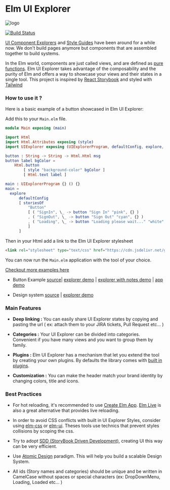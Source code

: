 # Elm UI Explorer


![logo](https://raw.githubusercontent.com/kalutheo/elm-ui-explorer/master/explorer-logo-small.png)

[![Build Status](https://travis-ci.org/kalutheo/elm-ui-explorer.svg?branch=master)](https://travis-ci.org/kalutheo/elm-ui-explorer)

[UI Component Explorers](https://blog.hichroma.com/the-crucial-tool-for-modern-frontend-engineers-fb849b06187a) and [Style Guides](http://styleguides.io/) have been around for a while now.
We don't build pages anymore but components that are assembled together to build systems.

In the Elm world, components are just called views, and are defined as [pure functions](https://en.wikipedia.org/wiki/Pure_function).
Elm UI Explorer takes advantage of the composability and the purity of Elm and offers a way to showcase
your views and their states in a single tool.
This project is inspired by [React Storybook](https://storybook.js.org/) and styled with [Tailwind](https://tailwindcss.com/)


### How to use it ?

Here is a basic example of a button showcased in Elm UI Explorer:


Add this to your `Main.elm` file.

```elm
module Main exposing (main)

import Html
import Html.Attributes exposing (style)
import UIExplorer exposing (UIExplorerProgram, defaultConfig, explore, storiesOf)

button : String -> String -> Html.Html msg
button label bgColor =
    Html.button
        [ style "background-color" bgColor ]
        [ Html.text label ]

main : UIExplorerProgram {} () {}
main =
  explore
      defaultConfig
      [ storiesOf
          "Button"
          [ ( "SignIn", \_ -> button "Sign In" "pink", {} )
          , ( "SignOut", \_ -> button "Sign Out" "cyan", {} )
          , ( "Loading", \_ -> button "Loading please wait..." "white", {} )
          ]
      ]
```

Then in your Html add a link to the Elm UI Explorer stylesheet

```html
<link rel="stylesheet" type="text/css" href="https://cdn.jsdelivr.net/gh/kalutheo/elm-ui-explorer@master/assets/styles.css">
```

You can now run the `Main.elm` application with the tool of your choice.


[Checkout more examples here](https://github.com/kalutheo/elm-ui-explorer/tree/master/examples)
- Button Example [source](https://github.com/kalutheo/elm-ui-explorer/tree/master/examples/button)| [explorer demo](https://kalutheo.github.io/elm-ui-explorer/examples/button/explorer/index.html) |
[explorer with notes demo](https://kalutheo.github.io/elm-ui-explorer/examples/button/explorer-with-notes/index.html) | [app demo](https://kalutheo.github.io/elm-ui-explorer/examples/button/index.html)

- Design system [source](https://github.com/kalutheo/elm-ui-explorer/tree/master/examples/dsm/) | [explorer demo](https://kalutheo.github.io/elm-ui-explorer/examples/dsm/index.html)

### Main Features

- **Deep linking :** You can easily share UI Explorer states by copying and pasting the url ( ex:  attach them to your JIRA tickets, Pull Request etc... )

- **Categories :** Your UI Explorer can be divided into categories. Convenient if you have many views and you want to group them by family.


- **Plugins :** Elm UI Explorer has a mechanism that let you extend the tool by creating your own plugins. By defaults the library comes with [built in plugins](src/UIExplorer/Plugins).


- **Customization :** You can make the header match your brand identity by changing colors, title and icons.




### Best Practices

- For hot reloading, it's recommended to use [Create Elm App](https://github.com/halfzebra/create-elm-app). [Elm Live](https://github.com/wking-io/elm-live) is also a great alternative that provides live reloading.

- In order to avoid CSS conflicts with built in UI Explorer Styles, consider using  [elm-css](https://package.elm-lang.org/packages/rtfeldman/elm-css/latest/) or [elm-ui](https://package.elm-lang.org/packages/mdgriffith/elm-ui/latest/). Theses tools use technics that prevent styles collisions by scoping the css.  

- Try to adopt [SDD (StoryBook Driven Development)](https://medium.com/nulogy/storybook-driven-development-a3c517276c07), creating UI this way can be very efficient.

- Use [Atomic Design](http://bradfrost.com/blog/post/atomic-web-design/) paradigm. This will help you build a scalable Design System.


- All ids (Story names and categories) should be unique and be written in CamelCase without spaces or special characters (ex:  DropDownMenu, Loading, Loaded etc... )
